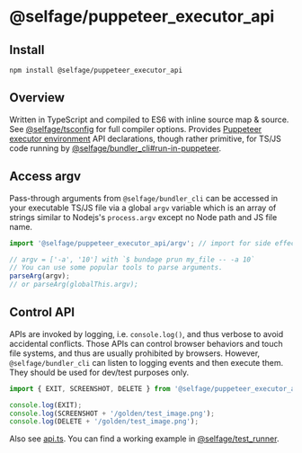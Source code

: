 # @selfage/puppeteer_executor_api

## Install

`npm install @selfage/puppeteer_executor_api`

## Overview

Written in TypeScript and compiled to ES6 with inline source map & source. See [@selfage/tsconfig](https://www.npmjs.com/package/@selfage/tsconfig) for full compiler options. Provides [Puppeteer executor environment](https://github.com/selfage/bundler_cli#puppeteer-executor-environment) API declarations, though rather primitive, for TS/JS code running by [@selfage/bundler_cli#run-in-puppeteer](https://github.com/selfage/bundler_cli#run-in-puppeteer).

## Access argv

Pass-through arguments from `@selfage/bundler_cli` can be accessed in your executable TS/JS file via a global `argv` variable which is an array of strings similar to Nodejs's `process.argv` except no Node path and JS file name.

```TypeScript
import '@selfage/puppeteer_executor_api/argv'; // import for side effect which declares argv as a global variable.

// argv = ['-a', '10'] with `$ bundage prun my_file -- -a 10`
// You can use some popular tools to parse arguments.
parseArg(argv);
// or parseArg(globalThis.argv);
```

## Control API

APIs are invoked by logging, i.e. `console.log()`, and thus verbose to avoid accidental conflicts. Those APIs can control browser behaviors and touch file systems, and thus are usually prohibited by browsers. However, `@selfage/bundler_cli` can listen to logging events and then execute them. They should be used for dev/test purposes only.

```TypeScript
import { EXIT, SCREENSHOT, DELETE } from '@selfage/puppeteer_executor_api';

console.log(EXIT);
console.log(SCREENSHOT + '/golden/test_image.png');
console.log(DELETE + '/golden/test_image.png');
```

Also see [api.ts](https://github.com/selfage/puppeteer_executor_api/blob/main/apis.ts). You can find a working example in [@selfage/test_runner](https://github.com/selfage/test_runner).

